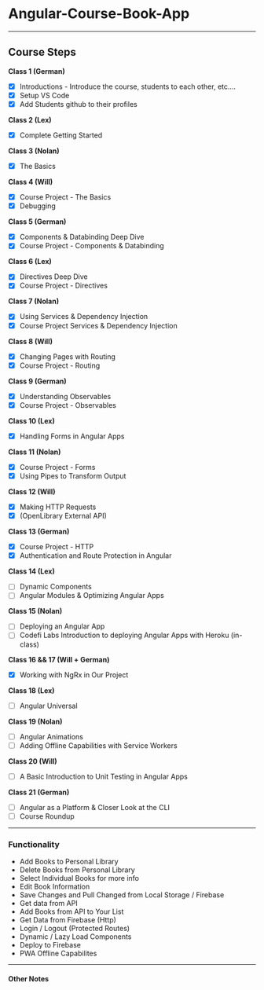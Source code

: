 # Angular-Course-Book-App

---

## Course Steps

**Class 1 (German)**
- [x] Introductions - Introduce the course, students to each other, etc….
- [x] Setup VS Code
- [x] Add Students github to their profiles

**Class 2 (Lex)**
- [x] Complete Getting Started

**Class 3 (Nolan)**
- [x] The Basics

**Class 4 (Will)**
- [x] Course Project - The Basics
- [x] Debugging

**Class 5 (German)**
- [x] Components & Databinding Deep Dive
- [x] Course Project - Components & Databinding

**Class 6 (Lex)**
- [x] Directives Deep Dive
- [x] Course Project - Directives

**Class 7 (Nolan)**
- [x] Using Services & Dependency Injection
- [x] Course Project Services & Dependency Injection

**Class 8 (Will)**
- [x] Changing Pages with Routing
- [x] Course Project - Routing

**Class 9 (German)**
- [x] Understanding Observables 
- [x] Course Project - Observables

**Class 10 (Lex)**
- [x] Handling Forms in Angular Apps

**Class 11 (Nolan)**
- [x] Course Project - Forms
- [x] Using Pipes to Transform Output

**Class 12 (Will)**
- [x] Making HTTP Requests
- [x] (OpenLibrary External API)

**Class 13 (German)**
- [x] Course Project - HTTP 
- [x] Authentication and Route Protection in Angular

**Class 14 (Lex)**
- [ ] Dynamic Components
- [ ] Angular Modules & Optimizing Angular Apps

**Class 15 (Nolan)**
- [ ] Deploying an Angular App
- [ ] Codefi Labs Introduction to deploying Angular Apps with Heroku (in-class)

**Class 16 && 17 (Will + German)**
- [x] Working with NgRx in Our Project

**Class 18 (Lex)**
- [ ] Angular Universal

**Class 19 (Nolan)**
- [ ] Angular Animations
- [ ] Adding Offline Capabilities with Service Workers

**Class 20 (Will)**
- [ ] A Basic Introduction to Unit Testing in Angular Apps

**Class 21 (German)**
- [ ] Angular as a Platform & Closer Look at the CLI
- [ ] Course Roundup

---

### Functionality

- Add Books to Personal Library
- Delete Books from Personal Library
- Select Individual Books for more info
- Edit Book Information
- Save Changes and Pull Changed from Local Storage / Firebase
- Get data from API
- Add Books from API to Your List
- Get Data from Firebase (Http)
- Login / Logout (Protected Routes)
- Dynamic / Lazy Load Components
- Deploy to Firebase
- PWA Offline Capabilites

---

#### Other Notes
